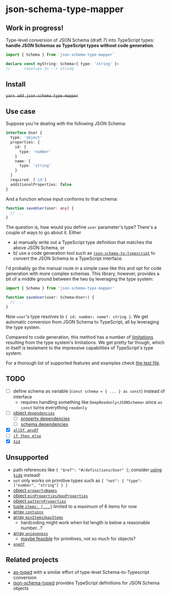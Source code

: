 # json-schema-type-mapper

## Work in progress!

Type-level conversion of JSON Schema (draft 7) into TypeScript types: **handle JSON Schemas as TypeScript types without code generation**.

```typescript
import { Schema } from `json-schema-type-mapper`

declare const myString: Schema<{ type: 'string' }>
//      resolves to --> string
```

## Install

~~`yarn add json-schema-type-mapper`~~

## Use case

Suppose you're dealing with the following JSON Schema:

```typescript
interface User {
  type: 'object'
  properties: {
    id: {
      type: 'number'
    }
    name: {
      type: 'string'
    }
  }
  required: ['id']
  additionalProperties: false
}
```

And a function whose input conforms to that schema:

```typescript
function saveUser(user: any) {
  // ...
}
```

The question is, how would you define `user` parameter's type? There's a couple of ways to go about it. Either
- a) manually write out a TypeScript type definition that matches the above JSON Schema, or
- b) use a code generation tool such as [`json-schema-to-typescript`](https://github.com/bcherny/json-schema-to-typescript) to convert the JSON Schema to a TypeScript interface.

I'd probably go the manual route in a simple case like this and opt for code generation with more complex schemas. This library, however, provides a bit of a middle ground between the two by leveraging the type system:

```typescript
import { Schema } from 'json-schema-type-mapper'

function saveUser(user: Schema<User>) {
  // ...
}
```

Now `user`'s type resolves to `{ id: number; name?: string }`. We get automatic conversion from JSON Schema to TypeScript, all by leveraging the type system.

Compared to code generation, this method has a number of [limitations](#Unsupported) resulting from the type system's limitations. We get pretty far though, which in itself is testament to the impressive capabilities of TypeScript's type system.

For a thorough list of supported features and examples check [the test file](./index.test-d.ts).

## TODO

- [ ] define schema as variable (`const schema = { ... } as const`) instead of interface
    - requires handling something like `DeepReadonly<JSONSchema>` since `as const` turns everything `readonly`
- [ ] [object `dependencies`](https://json-schema.org/understanding-json-schema/reference/object.html#dependencies)
    - [ ] [property dependencies](https://json-schema.org/understanding-json-schema/reference/object.html#property-dependencies)
    - [ ] [schema dependencies](https://json-schema.org/understanding-json-schema/reference/object.html#schema-dependencies)
- [x] [`allOf`, `anyOf`](https://json-schema.org/understanding-json-schema/reference/combining.html)
- [ ] [`if`, `then`, `else`](https://json-schema.org/understanding-json-schema/reference/conditionals.html)
- [x] [`$id`](https://json-schema.org/understanding-json-schema/structuring.html#using-id-with-ref)

## Unsupported

- path references like `{ "$ref": "#/definitions/User" }`; consider [using `$id`s](https://json-schema.org/understanding-json-schema/structuring.html#using-id-with-ref) instead!
- `not` only works on primitive types such as `{ "not": { "type": ["number", "string"] } }`
- [object `propertyNames`](https://json-schema.org/understanding-json-schema/reference/object.html#property-names)
- [object `minProperties`/`maxProperties`](https://json-schema.org/understanding-json-schema/reference/object.html#size)
- [object `patternProperties`](https://json-schema.org/understanding-json-schema/reference/object.html#pattern-properties)
- [tuple `items: [...]`](https://json-schema.org/understanding-json-schema/reference/array.html#list-validation) limited to a maximum of 6 items for now
- [array `contains`](https://json-schema.org/understanding-json-schema/reference/array.html#list-validation)
- [array `minItems`/`maxItems`](https://json-schema.org/understanding-json-schema/reference/array.html#length)
    - hardcoding might work when list length is below a reasonable number...?
- [array `uniqueness`](https://json-schema.org/understanding-json-schema/reference/array.html#uniqueness)
    - [maybe feasible](https://stackoverflow.com/a/57021889/1763012) for primitives, not so much for objects?
- [`oneOf`](https://json-schema.org/understanding-json-schema/reference/combining.html)


## Related projects

- [as-typed](https://github.com/wix-incubator/as-typed) with a similar effort of type-level Schema-to-Typescript conversion
- [json-schema-typed](https://github.com/typeslick/json-schema-typed) provides TypeScript definitions for JSON Schema objects
